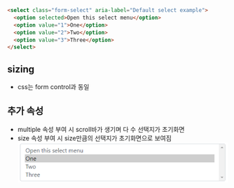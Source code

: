 
```html
<select class="form-select" aria-label="Default select example">
  <option selected>Open this select menu</option>
  <option value="1">One</option>
  <option value="2">Two</option>
  <option value="3">Three</option>
</select>
```

## sizing

- css는 form control과 동일

## 추가 속성
- multiple 속성 부여 시 scroll바가 생기며 다 수 선택지가 초기화면
- size 속성 부여 시 size만큼의 선택지가 초기화면으로 보여짐
![](2020-07-22-04-49-53.png)